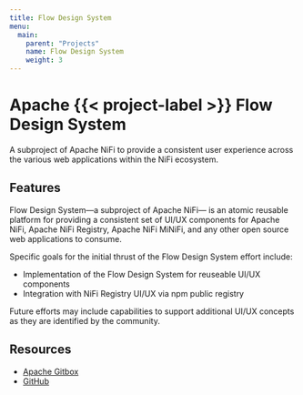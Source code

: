 ```yaml
---
title: Flow Design System
menu:
  main:
    parent: "Projects"
    name: Flow Design System
    weight: 3
---
```


# Apache {{< project-label >}} Flow Design System

<p class="description">
  A subproject of Apache NiFi to provide a consistent user experience across the various web applications within the NiFi ecosystem.
</p>

## Features

Flow Design System&mdash;a subproject of Apache NiFi&mdash; is an atomic reusable platform for providing a consistent
set of UI/UX components for Apache NiFi, Apache NiFi Registry, Apache NiFi MiNiFi, and any other open source web
applications to consume.

Specific goals for the initial thrust of the Flow Design System effort include:

- Implementation of the Flow Design System for reuseable UI/UX components
- Integration with NiFi Registry UI/UX via npm public registry

Future efforts may include capabilities to support additional UI/UX concepts as they are identified by the community.

## Resources

- [Apache Gitbox](https://gitbox.apache.org/repos/asf?p=nifi-fds.git)
- [GitHub](https://github.com/apache/nifi-fds)
